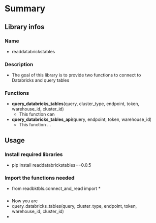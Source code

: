 # Summary

## Library infos 

### Name
* readdatabrickstables

### Description
* The goal of this library is to provide two functions to connect to Databricks and query tables

### Functions
* **query_databricks_tables**(query, cluster_type, endpoint, token, warehouse_id, cluster_id)
  * This function can 
* **query_databricks_tables_api**(query, endpoint, token, warehouse_id)
  * This function ...

## Usage

### Install required libraries
* pip install readdatabrickstables==0.0.5

### Import the functions needed
* from readbktbls.connect_and_read import *

### 
* Now you are 
* query_databricks_tables(query, cluster_type, endpoint, token, warehouse_id, cluster_id)
* 